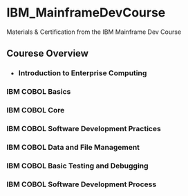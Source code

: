 # IBM_MainframeDevCourse
Materials & Certification from the IBM Mainframe Dev Course

## Courese Overview 
### <ul><li>Introduction to Enterprise Computing</ul></li>
### IBM COBOL Basics 
### IBM COBOL Core
### IBM COBOL Software Development Practices
### IBM COBOL Data and File Management
### IBM COBOL Basic Testing and Debugging
### IBM COBOL Software Development Process
